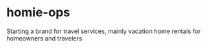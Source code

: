 # homie-ops
Starting a brand for travel services, mainly vacation home rentals for homeowners and travelers 
